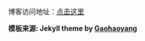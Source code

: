 博客访问地址：[点击这里](https://51943143.github.io/blogs)

**模板来源:  Jekyll theme by [Gaohaoyang](https://github.com/Gaohaoyang/gaohaoyang.github.io)**




